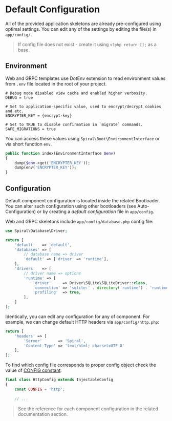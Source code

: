 # Default Configuration
All of the provided application skeletons are already pre-configured using optimal settings. You can edit any of the settings
by editing the file(s) in `app/config/`.

> If config file does not exist - create it using `<?php return [];` as a base.

## Environment
Web and GRPC templates use DotEnv extension to read environment values from `.env` file located in the root of your project.

```env
# Debug mode disabled view cache and enabled higher verbosity.
DEBUG = true

# Set to application-specific value, used to encrypt/decrypt cookies and etc.
ENCRYPTER_KEY = {encrypt-key}

# Set to TRUE to disable confirmation in `migrate` commands.
SAFE_MIGRATIONS = true
```

You can access these values using `Spiral\Boot\EnvironmentInterface` or via short function `env`.

```php
public function index(EnvironmentInterface $env)
{
    dump($env->get('ENCRYPTER_KEY'));
    dump(env('ENCRYPTER_KEY'));
}
```

## Configuration
Default component configuration is located inside the related Bootloader. You can alter such configuration using other
 bootloaders (see Auto-Configuration) or by creating a *default configuration* file in `app/config`.

Web and GRPC skeletons include `app/config/database.php` config file:

```php
use Spiral\Database\Driver;

return [
    'default'   => 'default',
    'databases' => [
        // database name => driver
        'default' => ['driver' => 'runtime'],
    ],
    'drivers'   => [
        // driver name => options
        'runtime' => [
            'driver'     => Driver\SQLite\SQLiteDriver::class,
            'connection' => 'sqlite:' . directory('runtime') . 'runtime.db',
            'profiling'  => true,
        ],
    ]
];
```

Identically, you can edit any configuration for any of component. For example, we can change default HTTP headers 
via `app/config/http.php`:

```php
return [
    'headers' => [
        'Server'       => 'Spiral',
        'Content-Type' => 'text/html; charset=UTF-8'
    ],
];
```

To find which config file corresponds to proper config object check the value of [CONFIG constant](https://github.com/spiral/http/blob/master/src/Config/HttpConfig.php#L17):

```php
final class HttpConfig extends InjectableConfig
{
    const CONFIG = 'http';
    
    // ...
```

> See the reference for each component configuration in the related documentation section. 
